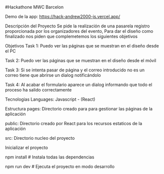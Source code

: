 #Hackathone MWC Barcelon

Demo de la app: https://hack-andrew2000-js.vercel.app/

Descripción del Proyecto
Se pide la realización de una pasarela registro proporcionada por los organizadores del evento, Para dar el diseño como finalizado nos piden que complemetemos los siguientes objetivos

Objetivos
Task 1: Puedo ver las páginas que se muestran en el diseño desde el PC

Task 2: Puedo ver las páginas que se muestran en el diseño desde el móvil

Task 3: Si se intenta pasar de página y el correo introducido no es un correo tiene que abrirse un dialog notificándolo

Task 4: Al acabar el formulario aparece un dialog informando que todo el proceso ha salido correctamente

Tecnologias
Languages: Javascript - (React)

Estructura
pages: Directorio creado para para gestionar las páginas de la aplicación

public: Directorio creado por React para los recursos estaticos de la aplicación

src: Directorio nucleo del proyecto

Inicializar el proyecto

npm install # Instala todas las dependencias

npm run dev # Ejecuta el proyecto en modo desarrollo
